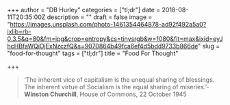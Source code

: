 +++
author = "DB Hurley"
categories = ["tl;dr"]
date = 2018-08-11T20:35:00Z
description = ""
draft = false
image = "https://images.unsplash.com/photo-1461354464878-ad92f492a5a0?ixlib=rb-0.3.5&q=80&fm=jpg&crop=entropy&cs=tinysrgb&w=1080&fit=max&ixid=eyJhcHBfaWQiOjExNzczfQ&s=9070864b49fca6ef4d5bdd9733b866de"
slug = "food-for-thought"
tags = ["tl;dr"]
title = "Food For Thought"

+++


> ‘The inherent vice of capitalism is the unequal sharing of blessings. The inherent virtue of Socialism is the equal sharing of miseries.’-**Winston Churchill**, House of Commons, 22 October 1945

